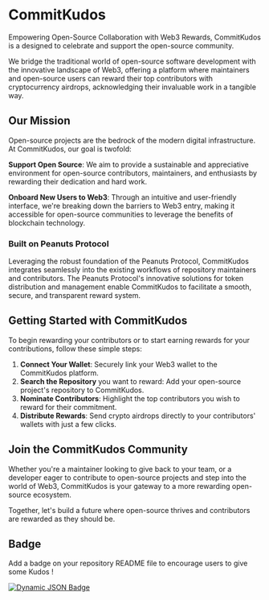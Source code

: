 # CommitKudos

Empowering Open-Source Collaboration with Web3 Rewards,
CommitKudos is a designed to celebrate and support the open-source community.

We bridge the traditional world of open-source software development with the innovative landscape of Web3, offering a platform where maintainers and open-source users can reward their top contributors with cryptocurrency airdrops, acknowledging their invaluable work in a tangible way.

## Our Mission

Open-source projects are the bedrock of the modern digital infrastructure. At CommitKudos, our goal is twofold:

**Support Open Source**: We aim to provide a sustainable and appreciative environment for open-source contributors, maintainers, and enthusiasts by rewarding their dedication and hard work.

**Onboard New Users to Web3**: Through an intuitive and user-friendly interface, we're breaking down the barriers to Web3 entry, making it accessible for open-source communities to leverage the benefits of blockchain technology.

### Built on Peanuts Protocol

Leveraging the robust foundation of the Peanuts Protocol, CommitKudos integrates seamlessly into the existing workflows of repository maintainers and contributors. The Peanuts Protocol's innovative solutions for token distribution and management enable CommitKudos to facilitate a smooth, secure, and transparent reward system.

## Getting Started with CommitKudos

To begin rewarding your contributors or to start earning rewards for your contributions, follow these simple steps:

1. **Connect Your Wallet**: Securely link your Web3 wallet to the CommitKudos platform.
2. **Search the Repository** you want to reward: Add your open-source project's repository to CommitKudos.
3. **Nominate Contributors**: Highlight the top contributors you wish to reward for their commitment.
4. **Distribute Rewards**: Send crypto airdrops directly to your contributors' wallets with just a few clicks.

## Join the CommitKudos Community

Whether you're a maintainer looking to give back to your team, or a developer eager to contribute to open-source projects and step into the world of Web3, CommitKudos is your gateway to a more rewarding open-source ecosystem.

Together, let's build a future where open-source thrives and contributors are rewarded as they should be.

## Badge

Add a badge on your repository README file to encourage users to give some Kudos !

[![Dynamic JSON Badge](https://img.shields.io/badge/dynamic/json?url=https%3A%2F%2Fapi.github.com%2Frepos%2Fzaibon%2Fcommitkudos&query=%24.name&style=flat-square&label=Give%20some%20Kudos&cacheSeconds=3600)](https://commitkudos.com/?repository=zaibon%2Fcommitkudos&contributors=5&reward=5)
